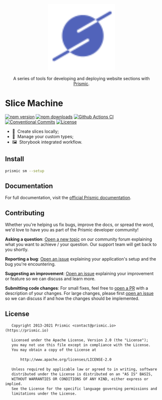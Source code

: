 <p align="center">
  <a href="https://slicemachine.dev">
    <img src=".github/logo.svg" alt="Slice Machine logo" width="220" />
  </a>
</p>
<p align="center">
  A series of tools for developing and deploying website sections with <a href="https://prismic.io">Prismic</a>.
</p>

# Slice Machine

[![npm version][npm-version-src]][npm-version-href]
[![npm downloads][npm-downloads-src]][npm-downloads-href]
[![Github Actions CI][github-actions-ci-src]][github-actions-ci-href]
[![Conventional Commits][conventional-commits-src]][conventional-commits-href]
[![License][license-src]][license-href]
<!-- [![Codecov][codecov-src]][codecov-href] -->

- 🔪 &nbsp;Create slices locally;
- 📄 &nbsp;Manage your custom types;
- 🖼 &nbsp;Storybook integrated workflow.

## Install

```bash
prismic sm --setup
```

## Documentation

For full documentation, visit the [official Prismic documentation][prismic-docs].

## Contributing

Whether you're helping us fix bugs, improve the docs, or spread the word, we'd love to have you as part of the Prismic developer community!

**Asking a question**: [Open a new topic][forum-question] on our community forum explaining what you want to achieve / your question. Our support team will get back to you shortly.

**Reporting a bug**: [Open an issue][repo-bug-report] explaining your application's setup and the bug you're encountering.

**Suggesting an improvement**: [Open an issue][repo-feature-request] explaining your improvement or feature so we can discuss and learn more.

**Submitting code changes**: For small fixes, feel free to [open a PR][repo-pull-requests] with a description of your changes. For large changes, please first [open an issue][repo-feature-request] so we can discuss if and how the changes should be implemented.

## License

```
   Copyright 2013-2021 Prismic <contact@prismic.io> (https://prismic.io)

   Licensed under the Apache License, Version 2.0 (the "License");
   you may not use this file except in compliance with the License.
   You may obtain a copy of the License at

       http://www.apache.org/licenses/LICENSE-2.0

   Unless required by applicable law or agreed to in writing, software
   distributed under the License is distributed on an "AS IS" BASIS,
   WITHOUT WARRANTIES OR CONDITIONS OF ANY KIND, either express or implied.
   See the License for the specific language governing permissions and
   limitations under the License.
```

<!-- Links -->

[prismic]: https://prismic.io

<!-- TODO: Replace link with a more useful one if available -->

[prismic-docs]: https://prismic.io/docs
[changelog]: /CHANGELOG.md

<!-- TODO: Replace link with a more useful one if available -->

[forum-question]: https://community.prismic.io
[repo-bug-report]: https://github.com/prismicio/slice-machine/issues/new?assignees=&labels=bug&template=bug_report.md&title=
[repo-feature-request]: https://github.com/prismicio/slice-machine/issues/new?assignees=&labels=enhancement&template=feature_request.md&title=
[repo-pull-requests]: https://github.com/prismicio/slice-machine/pulls

<!-- Badges -->

[npm-version-src]: https://img.shields.io/npm/v/slice-machine-ui/latest.svg
[npm-version-href]: https://npmjs.com/package/slice-machine-ui
[npm-downloads-src]: https://img.shields.io/npm/dm/slice-machine-ui.svg
[npm-downloads-href]: https://npmjs.com/package/slice-machine-ui
[github-actions-ci-src]: https://github.com/prismicio/slice-machine/workflows/test/badge.svg
[github-actions-ci-href]: https://github.com/prismicio/slice-machine/actions?query=workflow%3Atest
[codecov-src]: https://img.shields.io/codecov/c/github/prismicio/slice-machine.svg
[codecov-href]: https://codecov.io/gh/prismicio/slice-machine
[conventional-commits-src]: https://img.shields.io/badge/Conventional%20Commits-1.0.0-yellow.svg
[conventional-commits-href]: https://conventionalcommits.org
[license-src]: https://img.shields.io/npm/l/slice-machine-ui.svg
[license-href]: https://npmjs.com/package/slice-machine-ui



<!--

# Slice Machine

Slice Machine is a tool that helps you build and maintain page sections, define their model, edit properties, deploy them, and much more! It also comes with a visual interface, Prismic, that allows even your most technically challenged colleagues to easily build pages without any further help from the dev team.

As of today, Slice Machine works with [Nuxt.js](https://nuxtjs.org/) and [Next.js](https://nextjs.org/) but support for other technologies is coming soon!

You can learn more about Slice Machine itself at **[slicemachine.dev](https://slicemachine.dev/)**.

## Prismic?

Prismic is a Headless CMS that offers unlimited custom types, API calls, and a bunch of other great things. You can check it out **[here](https://prismic.io/)**.

## Documentation

If you're looking for how to use Slice Machine with your project check out our **[Quick Start guide](https://www.slicemachine.dev/documentation/getting-started)** or have a look at **[Slice Machine documentation](https://www.slicemachine.dev/documentation)**.

# This repository

This repository is the main repository of the Slice Machine project, it is managed as a [monorepo](https://github.com/babel/babel/blob/master/doc/design/monorepo.md) by [Lerna](https://github.com/lerna/lerna) and composed of many [npm packages](https://github.com/babel/babel/blob/main/packages/README.md).

## Packages

Here is some information about inner packages:

- [next-slicezone](/packages/next-slicezone): slice zone component for Next.js ;
- [nuxt-sm](/packages/nuxt-sm): Nuxt.js companion module for Vue.js slice zone ;
- [sm-api](/packages/sm-api): Slice Machine API serving different parts of the project ;
- [sm-commons](/packages/sm-commons): common utilities for Slice Machine ;
- [vue-slicezone](/packages/vue-slicezone): slice zone component for Vue.js.

# Some resources

- Want to contribute? Check out our **[Contribution Guide](https://www.slicemachine.dev/documentation/contributing)** ;
- Having an issue? Reach out to us on our **[Community Forum](https://community.prismic.io/c/slice-machine/27)** ;
- Discussions around the evolution of Slice Machine often take the form of RFCs, feel free to **[take part in them](https://github.com/prismicio/slice-machine/issues?q=is%3Aopen+is%3Aissue+label%3Adiscussion)**.

## Slice libraries

A _"libraries page"_ will drop soon on **[Slice Machine website](https://slicemachine.dev/)**, in the meantime here are existing slice libraries:

- [vue-essential-slices](https://github.com/prismicio/vue-essential-slices): Vue.js default slice library ;
- [essential-slices](https://github.com/prismicio/essential-slices): React.js default slice library.

-->
